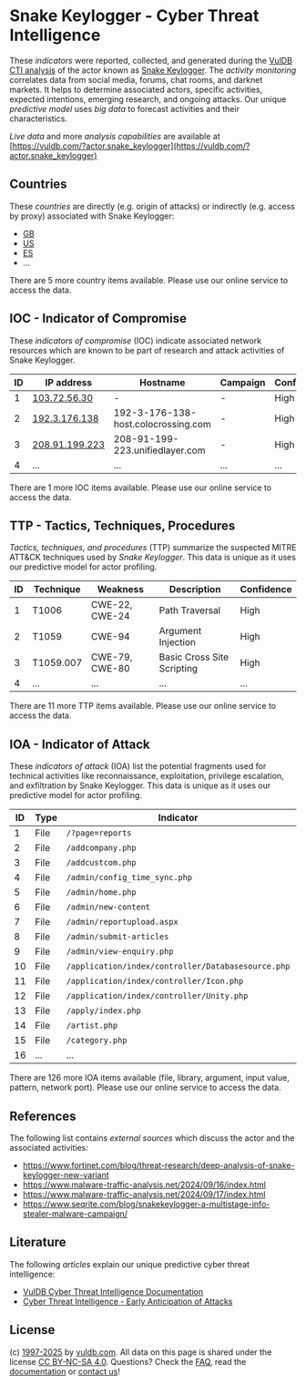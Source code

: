 # Snake Keylogger - Cyber Threat Intelligence

These _indicators_ were reported, collected, and generated during the [VulDB CTI analysis](https://vuldb.com/?kb.cti) of the actor known as [Snake Keylogger](https://vuldb.com/?actor.snake_keylogger). The _activity monitoring_ correlates data from social media, forums, chat rooms, and darknet markets. It helps to determine associated actors, specific activities, expected intentions, emerging research, and ongoing attacks. Our unique _predictive model_ uses _big data_ to forecast activities and their characteristics.

_Live data_ and more _analysis capabilities_ are available at [https://vuldb.com/?actor.snake_keylogger](https://vuldb.com/?actor.snake_keylogger)

## Countries

These _countries_ are directly (e.g. origin of attacks) or indirectly (e.g. access by proxy) associated with Snake Keylogger:

* [GB](https://vuldb.com/?country.gb)
* [US](https://vuldb.com/?country.us)
* [ES](https://vuldb.com/?country.es)
* ...

There are 5 more country items available. Please use our online service to access the data.

## IOC - Indicator of Compromise

These _indicators of compromise_ (IOC) indicate associated network resources which are known to be part of research and attack activities of Snake Keylogger.

ID | IP address | Hostname | Campaign | Confidence
-- | ---------- | -------- | -------- | ----------
1 | [103.72.56.30](https://vuldb.com/?ip.103.72.56.30) | - | - | High
2 | [192.3.176.138](https://vuldb.com/?ip.192.3.176.138) | 192-3-176-138-host.colocrossing.com | - | High
3 | [208.91.199.223](https://vuldb.com/?ip.208.91.199.223) | 208-91-199-223.unifiedlayer.com | - | High
4 | ... | ... | ... | ...

There are 1 more IOC items available. Please use our online service to access the data.

## TTP - Tactics, Techniques, Procedures

_Tactics, techniques, and procedures_ (TTP) summarize the suspected MITRE ATT&CK techniques used by _Snake Keylogger_. This data is unique as it uses our predictive model for actor profiling.

ID | Technique | Weakness | Description | Confidence
-- | --------- | -------- | ----------- | ----------
1 | T1006 | CWE-22, CWE-24 | Path Traversal | High
2 | T1059 | CWE-94 | Argument Injection | High
3 | T1059.007 | CWE-79, CWE-80 | Basic Cross Site Scripting | High
4 | ... | ... | ... | ...

There are 11 more TTP items available. Please use our online service to access the data.

## IOA - Indicator of Attack

These _indicators of attack_ (IOA) list the potential fragments used for technical activities like reconnaissance, exploitation, privilege escalation, and exfiltration by Snake Keylogger. This data is unique as it uses our predictive model for actor profiling.

ID | Type | Indicator | Confidence
-- | ---- | --------- | ----------
1 | File | `/?page=reports` | High
2 | File | `/addcompany.php` | High
3 | File | `/addcustcom.php` | High
4 | File | `/admin/config_time_sync.php` | High
5 | File | `/admin/home.php` | High
6 | File | `/admin/new-content` | High
7 | File | `/admin/reportupload.aspx` | High
8 | File | `/admin/submit-articles` | High
9 | File | `/admin/view-enquiry.php` | High
10 | File | `/application/index/controller/Databasesource.php` | High
11 | File | `/application/index/controller/Icon.php` | High
12 | File | `/application/index/controller/Unity.php` | High
13 | File | `/apply/index.php` | High
14 | File | `/artist.php` | Medium
15 | File | `/category.php` | High
16 | ... | ... | ...

There are 126 more IOA items available (file, library, argument, input value, pattern, network port). Please use our online service to access the data.

## References

The following list contains _external sources_ which discuss the actor and the associated activities:

* https://www.fortinet.com/blog/threat-research/deep-analysis-of-snake-keylogger-new-variant
* https://www.malware-traffic-analysis.net/2024/09/16/index.html
* https://www.malware-traffic-analysis.net/2024/09/17/index.html
* https://www.seqrite.com/blog/snakekeylogger-a-multistage-info-stealer-malware-campaign/

## Literature

The following _articles_ explain our unique predictive cyber threat intelligence:

* [VulDB Cyber Threat Intelligence Documentation](https://vuldb.com/?kb.cti)
* [Cyber Threat Intelligence - Early Anticipation of Attacks](https://www.scip.ch/en/?labs.20201022)

## License

(c) [1997-2025](https://vuldb.com/?kb.changelog) by [vuldb.com](https://vuldb.com/?kb.about). All data on this page is shared under the license [CC BY-NC-SA 4.0](https://creativecommons.org/licenses/by-nc-sa/4.0/). Questions? Check the [FAQ](https://vuldb.com/?kb.faq), read the [documentation](https://vuldb.com/?kb) or [contact us](https://vuldb.com/?contact)!
